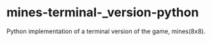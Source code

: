 # mines-terminal-_version-python
Python implementation of a terminal version of the game, mines(8x8).
